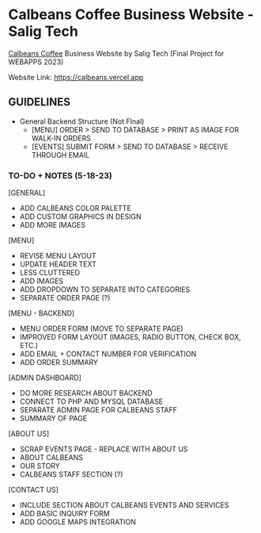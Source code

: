 # Calbeans Coffee Business Website - Salig Tech

[Calbeans Coffee](https://www.facebook.com/calbeanscoffee) Business Website by Salig Tech (Final Project for WEBAPPS 2023)

Website Link: https://calbeans.vercel.app

## GUIDELINES

- General Backend Structure (Not FInal)
  - [MENU] ORDER > SEND TO DATABASE > PRINT AS IMAGE FOR WALK-IN ORDERS
  - [EVENTS] SUBMIT FORM > SEND TO DATABASE > RECEIVE THROUGH EMAIL

### TO-DO + NOTES (5-18-23)

[GENERAL]

- ADD CALBEANS COLOR PALETTE
- ADD CUSTOM GRAPHICS IN DESIGN
- ADD MORE IMAGES

[MENU]

- REVISE MENU LAYOUT
- UPDATE HEADER TEXT
- LESS CLUTTERED
- ADD IMAGES
- ADD DROPDOWN TO SEPARATE INTO CATEGORIES
- SEPARATE ORDER PAGE (?)

[MENU - BACKEND]

- MENU ORDER FORM (MOVE TO SEPARATE PAGE)
- IMPROVED FORM LAYOUT (IMAGES, RADIO BUTTON, CHECK BOX, ETC.)
- ADD EMAIL + CONTACT NUMBER FOR VERIFICATION
- ADD ORDER SUMMARY

[ADMIN DASHBOARD]

- DO MORE RESEARCH ABOUT BACKEND
- CONNECT TO PHP AND MYSQL DATABASE
- SEPARATE ADMIN PAGE FOR CALBEANS STAFF
- SUMMARY OF PAGE

[ABOUT US]

- SCRAP EVENTS PAGE - REPLACE WITH ABOUT US
- ABOUT CALBEANS
- OUR STORY
- CALBEANS STAFF SECTION (?)

[CONTACT US]

- INCLUDE SECTION ABOUT CALBEANS EVENTS AND SERVICES
- ADD BASIC INQUIRY FORM
- ADD GOOGLE MAPS INTEGRATION
